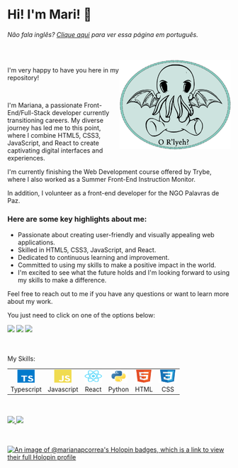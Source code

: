 <h1> Hi! I'm Mari! 👋 </h1>

<h6> Não fala inglês? <a href="https://github.com/marianapcorrea">Clique aqui</a> para ver essa página em português.</h6>
</br>
<div>
<img width="250" align="right" alt="cute-cthulhu" src="https://github.com/marianapcorrea/marianapcorrea/blob/master/cute-cthulhu.png">
</div>
<p> </p>
<p> I'm very happy to have you here in my repository!</p>
</br>
<div>
<p>I'm Mariana, a passionate Front-End/Full-Stack developer currently transitioning careers. My diverse journey has led me to this point, where I combine HTML5, CSS3, JavaScript, and React to create captivating digital interfaces and experiences. </p>

<p>I'm currently finishing the Web Development course offered by Trybe, where I also worked as a Summer Front-End Instruction Monitor.</p>

<p>In addition, I volunteer as a front-end developer for the NGO Palavras de Paz.</p>

<h3>Here are some key highlights about me:</h3>
<ul>
<li>Passionate about creating user-friendly and visually appealing web applications.</li>
<li>Skilled in HTML5, CSS3, JavaScript, and React.</li>
<li>Dedicated to continuous learning and improvement.</li>
<li>Committed to using my skills to make a positive impact in the world.</li>
<li>I'm excited to see what the future holds and I'm looking forward to using my skills to make a difference.</li>
</ul>

<p>Feel free to reach out to me if you have any questions or want to learn more about my work.</p>
  <p>You just need to click on one of the options below: </p>
  <a href = "mailto:mpcs270391@gmail.com"><img src="https://img.shields.io/badge/-Gmail-%23333?style=for-the-badge&logo=gmail&logoColor=white" target="_blank" alt'mpcs270391@gmail.com'></a>
  <a href="https://www.linkedin.com/in/marianapcorrea/" target="_blank"><img src="https://img.shields.io/badge/-LinkedIn-%230077B5?style=for-the-badge&logo=linkedin&logoColor=white" target="_blank"></a>   
  <a href="https://marianapcorrea.medium.com/" target="_blank"><img src="https://img.shields.io/badge/Medium-%23333?style=for-the-badge&logo=medium&logoColor=white" target="_blank" /></a> 
</div>

 </br>

<div style="display: inline_block"><br>
  <p>My Skills: </p>
  <table>
    <tr>
        <td align="center">  
            <img align="center" alt="Mari-TypeScript" height="30" width="40" src="https://raw.githubusercontent.com/devicons/devicon/master/icons/typescript/typescript-original.svg">
        </td>
        <td align="center">  
            <img align="center" alt="Mari-Js" height="30" width="40" src="https://raw.githubusercontent.com/devicons/devicon/master/icons/javascript/javascript-plain.svg">
        </td>
        <td align="center">  
            <img align="center" alt="Mari-React" height="30" width="40" src="https://raw.githubusercontent.com/devicons/devicon/master/icons/react/react-original.svg">
        </td>
        <td align="center">  
            <img align="center" alt="Mari-Python" height="30" width="40" src="https://raw.githubusercontent.com/devicons/devicon/master/icons/python/python-original.svg">
        </td align="center">
        <td>  
            <img align="center" alt="Mari-HTML" height="30" width="40" src="https://raw.githubusercontent.com/devicons/devicon/master/icons/html5/html5-original.svg">
        </td>
        <td align="center">  
            <img align="center" alt="Mari-CSS" height="30" width="40" src="https://raw.githubusercontent.com/devicons/devicon/master/icons/css3/css3-original.svg">
        </td>
    </tr>
    <tr>
        <td align="center"><span>Typescript</span></td>
        <td align="center"><span>Javascript</span></td>
        <td align="center"><span>React</span></td>
        <td align="center"><span>Python</span></td>
        <td align="center"><span>HTML</span></td>
        <td align="center"><span>CSS</span>
</table>

</div>

 </br>
 </br>

<div>
  <a href="https://github.com/marianapcorrea">
  <img height="180em" src="https://github-readme-stats-marianapcorrea.vercel.app/api?username=marianapcorrea&show_icons=true&theme=midnight-purple&include_all_commits=false&count_private=true"/>
  <img height="180em" src="https://github-readme-stats-marianapcorrea.vercel.app/api/top-langs/?username=marianapcorrea&layout=compact&langs_count=7&theme=midnight-purple&hide=shell"/>
</div>
 </br>
 </br>

[![An image of @marianapcorrea's Holopin badges, which is a link to view their full Holopin profile](https://holopin.me/marianapcorrea)](https://holopin.io/@marianapcorrea)

